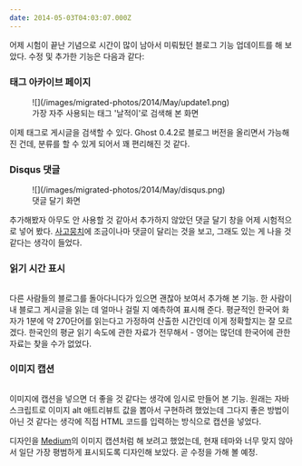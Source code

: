 ```yaml
---
date: 2014-05-03T04:03:07.000Z
---
```


<p>어제 시험이 끝난 기념으로 시간이 많이 남아서 미뤄뒀던 블로그 기능 업데이트를 해 보았다. 수정 및 추가한 기능은 다음과 같다:</p>
<h3 id="">태그 아카이브 페이지</h3>
<figure>
![](/images/migrated-photos/2014/May/update1.png)
<figcaption>가장 자주 사용되는 태그 '날적이'로 검색해 본 화면</figcaption>
</figure>
<p>이제 태그로 게시글을 검색할 수 있다. Ghost 0.4.2로 블로그 버전을 올리면서 가능해진 건데, 분류를 할 수 있게 되어서 꽤 편리해진 것 같다. <!-- 사실 업데이트는 4월 중순에 미리 해 놓고 디자인은 대충 때워 놨었는데 좀 괜찮아 보이게 어제 디자인을 수정했다. --></p>
<h3 id="disqus">Disqus 댓글</h3>
<figure>
![](/images/migrated-photos/2014/May/disqus.png)
<figcaption>댓글 달기 화면</figcaption>
</figure>
<p>추가해봤자 아무도 안 사용할 것 같아서 추가하지 않았던 댓글 달기 창을 어제 시험적으로 넣어 봤다. <a href="https://note.suhj.in">사고뭉치</a>에 조금이나마 댓글이 달리는 것을 보고, 그래도 있는 게 나을 것 같다는 생각이 들었다.</p>
<h3 id="">읽기 시간 표시</h3>
<p><img src="/images/migrated-photos/2014/May/reading-time.png" alt=""></p>
<p>다른 사람들의 블로그를 돌아다니다가 있으면 괜찮아 보여서 추가해 본 기능. 한 사람이 내 블로그 게시글을 읽는 데 얼마나 걸릴 지 예측하여 표시해 준다. 평균적인 한국어 화자가 1분에 약 270단어를 읽는다고 가정하여 산출한 시간인데 이게 정확할지는 잘 모르겠다. 한국인의 평균 읽기 속도에 관한 자료가 전무해서 - 영어는 많던데 한국어에 관한 자료는 찾을 수가 없었다.</p>
<h3 id="">이미지 캡션</h3>
<p><img src="/images/migrated-photos/2014/May/image-caption.png" alt=""></p>
<p>이미지에 캡션을 넣으면 더 좋을 것 같다는 생각에 임시로 만들어 본 기능. 원래는 자바스크립트로 이미지 alt 애트리뷰트 값을 뽑아서 구현하려 했었는데 그다지 좋은 방법이 아닌 것 같다는 생각에 직접 HTML 코드를 입력하는 방식으로 캡션을 넣었다.</p>
<p>디자인을 <a href="https://medium.com">Medium</a>의 이미지 캡션처럼 해 보려고 했었는데, 현재 테마와 너무 맞지 않아서 일단 가장 평범하게 표시되도록 디자인해 보았다. 곧 수정을 가해 볼 예정.</p>
